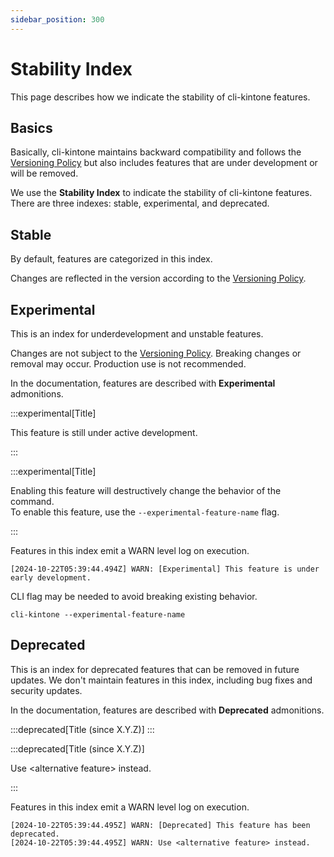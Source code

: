 ```yaml
---
sidebar_position: 300
---
```


# Stability Index

This page describes how we indicate the stability of cli-kintone features.

## Basics

Basically, cli-kintone maintains backward compatibility and follows the [Versioning Policy](./versioning) but also includes features that are under development or will be removed.

We use the **Stability Index** to indicate the stability of cli-kintone features.
There are three indexes: stable, experimental, and deprecated.

## Stable

By default, features are categorized in this index.

Changes are reflected in the version according to the [Versioning Policy](./versioning).

## Experimental

This is an index for underdevelopment and unstable features.

Changes are not subject to the [Versioning Policy](./versioning). Breaking changes or removal may occur.
Production use is not recommended.

In the documentation, features are described with **Experimental** admonitions.

:::experimental[Title]

This feature is still under active development.

:::

:::experimental[Title]

Enabling this feature will destructively change the behavior of the command.  
To enable this feature, use the `--experimental-feature-name` flag.

:::

Features in this index emit a WARN level log on execution.

```shell
[2024-10-22T05:39:44.494Z] WARN: [Experimental] This feature is under early development.
```

CLI flag may be needed to avoid breaking existing behavior.

```shell
cli-kintone --experimental-feature-name
```

## Deprecated

This is an index for deprecated features that can be removed in future updates.
We don't maintain features in this index, including bug fixes and security updates.

In the documentation, features are described with **Deprecated** admonitions.

:::deprecated[Title (since X.Y.Z)]
:::

:::deprecated[Title (since X.Y.Z)]

Use \<alternative feature> instead.

:::

Features in this index emit a WARN level log on execution.

```shell
[2024-10-22T05:39:44.495Z] WARN: [Deprecated] This feature has been deprecated.
[2024-10-22T05:39:44.495Z] WARN: Use <alternative feature> instead.
```
